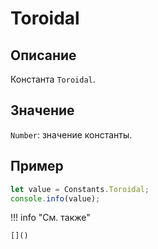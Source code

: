 # Toroidal

## Описание
Константа `Toroidal`.

## Значение
`Number`: значение константы.

## Пример
```javascript linenums="1"
let value = Constants.Toroidal;
console.info(value);
```

!!! info "См. также"

    []()

